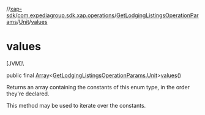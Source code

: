 //[xap-sdk](../../../../index.md)/[com.expediagroup.sdk.xap.operations](../../index.md)/[GetLodgingListingsOperationParams](../index.md)/[Unit](index.md)/[values](values.md)

# values

[JVM]\

public final [Array](https://kotlinlang.org/api/latest/jvm/stdlib/kotlin/-array/index.html)&lt;[GetLodgingListingsOperationParams.Unit](index.md)&gt;[values](values.md)()

Returns an array containing the constants of this enum type, in the order they're declared.

This method may be used to iterate over the constants.
